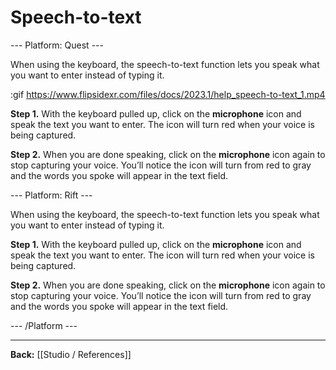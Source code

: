 # Speech-to-text

--- Platform: Quest ---

When using the keyboard, the speech-to-text function lets you speak what you want to enter instead of typing it.

:gif https://www.flipsidexr.com/files/docs/2023.1/help_speech-to-text_1.mp4

**Step 1.**  With the keyboard pulled up, click on the **microphone** icon and speak the text you want to enter.  The icon will turn red when your voice is being captured.

**Step 2.**  When you are done speaking, click on the **microphone** icon again to stop capturing your voice.  You’ll notice the icon will turn from red to gray and the words you spoke will appear in the text field.

--- Platform: Rift ---

When using the keyboard, the speech-to-text function lets you speak what you want to enter instead of typing it.

**Step 1.**  With the keyboard pulled up, click on the **microphone** icon and speak the text you want to enter.  The icon will turn red when your voice is being captured.

**Step 2.**  When you are done speaking, click on the **microphone** icon again to stop capturing your voice.  You’ll notice the icon will turn from red to gray and the words you spoke will appear in the text field.

--- /Platform ---

---

**Back:** [[Studio / References]]

